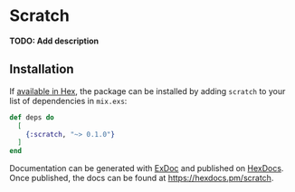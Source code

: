 # Scratch

**TODO: Add description**

## Installation

If [available in Hex](https://hex.pm/docs/publish), the package can be installed
by adding `scratch` to your list of dependencies in `mix.exs`:

```elixir
def deps do
  [
    {:scratch, "~> 0.1.0"}
  ]
end
```

Documentation can be generated with [ExDoc](https://github.com/elixir-lang/ex_doc)
and published on [HexDocs](https://hexdocs.pm). Once published, the docs can
be found at <https://hexdocs.pm/scratch>.

